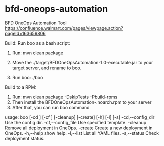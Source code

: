 # bfd-oneops-automation
BFD OneOps Automation Tool
https://confluence.walmart.com/pages/viewpage.action?pageId=163659806

Build:
Run boo as a bash script:

1. Run: mvn clean package

2. Move the ./target/BFDOneOpsAutomation-1.0-executable.jar to your target server, and rename to boo.

3. Run boo: ./boo

Build to a RPM:

1. Run: mvn clean package -DskipTests -Pbuild-rpms
2. Then install the BFDOneOpsAutomation-<version>.noarch.rpm to your server
3. After that, you can run boo command

usage: boo [-cd <yaml>] [-cf <yaml>] [-cleanup] [-create] [-h] [-l] [-s]
 -cd,--config_dir <yaml>    Use the config dir.
 -cf,--config_file <yaml>   Use specified template.
 -cleanup                   Remove all deployment in OneOps.
 -create                    Create a new deployment in OneOps.
 -h,--help                  show help.
 -l,--list                  List all YAML files.
 -s,--status                Check deployment status.
